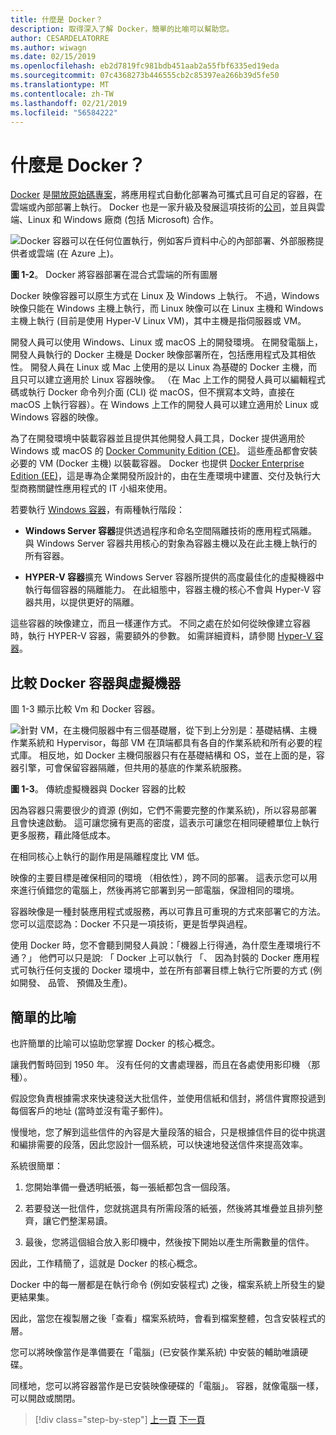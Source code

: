 ```yaml
---
title: 什麼是 Docker？
description: 取得深入了解 Docker，簡單的比喻可以幫助您。
author: CESARDELATORRE
ms.author: wiwagn
ms.date: 02/15/2019
ms.openlocfilehash: eb2d7819fc981bdb451aab2a55fbf6335ed19eda
ms.sourcegitcommit: 07c4368273b446555cb2c85397ea266b39d5fe50
ms.translationtype: MT
ms.contentlocale: zh-TW
ms.lasthandoff: 02/21/2019
ms.locfileid: "56584222"
---
```

# <a name="what-is-docker"></a>什麼是 Docker？

[Docker](https://www.docker.com/) 是[開放原始碼專案](https://github.com/docker/docker)，將應用程式自動化部署為可攜式且可自足的容器，在雲端或內部部署上執行。 Docker 也是一家升級及發展這項技術的[公司](https://www.docker.com/)，並且與雲端、Linux 和 Windows 廠商 (包括 Microsoft) 合作。

![Docker 容器可以在任何位置執行，例如客戶資料中心的內部部署、外部服務提供者或雲端 (在 Azure 上)。](./media/image2.png)

**圖 1-2**。 Docker 將容器部署在混合式雲端的所有圖層

Docker 映像容器可以原生方式在 Linux 及 Windows 上執行。 不過，Windows 映像只能在 Windows 主機上執行，而 Linux 映像可以在 Linux 主機和 Windows 主機上執行 (目前是使用 Hyper-V Linux VM)，其中主機是指伺服器或 VM。

開發人員可以使用 Windows、Linux 或 macOS 上的開發環境。 在開發電腦上，開發人員執行的 Docker 主機是 Docker 映像部署所在，包括應用程式及其相依性。 開發人員在 Linux 或 Mac 上使用的是以 Linux 為基礎的 Docker 主機，而且只可以建立適用於 Linux 容器映像。 （在 Mac 上工作的開發人員可以編輯程式碼或執行 Docker 命令列介面 (CLI) 從 macOS，但不撰寫本文時，直接在 macOS 上執行容器）。在 Windows 上工作的開發人員可以建立適用於 Linux 或 Windows 容器的映像。

為了在開發環境中裝載容器並且提供其他開發人員工具，Docker 提供適用於 Windows 或 macOS 的 [Docker Community Edition (CE)](https://www.docker.com/community-edition)。 這些產品都會安裝必要的 VM (Docker 主機) 以裝載容器。 Docker 也提供 [Docker Enterprise Edition (EE)](https://www.docker.com/enterprise-edition)，這是專為企業開發所設計的，由在生產環境中建置、交付及執行大型商務關鍵性應用程式的 IT 小組來使用。

若要執行 [Windows 容器](/virtualization/windowscontainers/about/)，有兩種執行階段：

- **Windows Server 容器**提供透過程序和命名空間隔離技術的應用程式隔離。 與 Windows Server 容器共用核心的對象為容器主機以及在此主機上執行的所有容器。

- **HYPER-V 容器**擴充 Windows Server 容器所提供的高度最佳化的虛擬機器中執行每個容器的隔離能力。 在此組態中，容器主機的核心不會與 Hyper-V 容器共用，以提供更好的隔離。

這些容器的映像建立，而且一樣運作方式。 不同之處在於如何從映像建立容器時，執行 HYPER-V 容器，需要額外的參數。 如需詳細資料，請參閱 [Hyper-V 容器](https://docs.microsoft.com/virtualization/windowscontainers/manage-containers/hyperv-container)。

## <a name="comparing-docker-containers-with-virtual-machines"></a>比較 Docker 容器與虛擬機器

圖 1-3 顯示比較 Vm 和 Docker 容器。

![針對 VM，在主機伺服器中有三個基礎層，從下到上分別是：基礎結構、主機作業系統和 Hypervisor，每部 VM 在頂端都具有各自的作業系統和所有必要的程式庫。 相反地，如 Docker 主機伺服器只有在基礎結構和 OS，並在上面的是，容器引擎，可會保留容器隔離，但共用的基底的作業系統服務。](./media/image3.png)

**圖 1-3**。 傳統虛擬機器與 Docker 容器的比較

因為容器只需要很少的資源 (例如，它們不需要完整的作業系統)，所以容易部署且會快速啟動。 這可讓您擁有更高的密度，這表示可讓您在相同硬體單位上執行更多服務，藉此降低成本。

在相同核心上執行的副作用是隔離程度比 VM 低。

映像的主要目標是確保相同的環境 （相依性），跨不同的部署。 這表示您可以用來進行偵錯您的電腦上，然後再將它部署到另一部電腦，保證相同的環境。

容器映像是一種封裝應用程式或服務，再以可靠且可重現的方式來部署它的方法。 您可以這麼認為：Docker 不只是一項技術，更是哲學與過程。

使用 Docker 時，您不會聽到開發人員說：「機器上行得通，為什麼生產環境行不通？」 他們可以只是說: 「 Docker 上可以執行 「、 因為封裝的 Docker 應用程式可執行任何支援的 Docker 環境中，並在所有部署目標上執行它所要的方式 (例如開發、 品管、 預備及生產)。

## <a name="a-simple-analogy"></a>簡單的比喻

也許簡單的比喻可以協助您掌握 Docker 的核心概念。

讓我們暫時回到 1950 年。 沒有任何的文書處理器，而且在各處使用影印機 （那種）。

假設您負責根據需求來快速發送大批信件，並使用信紙和信封，將信件實際投遞到每個客戶的地址 (當時並沒有電子郵件)。

慢慢地，您了解到這些信件的內容是大量段落的組合，只是根據信件目的從中挑選和編排需要的段落，因此您設計一個系統，可以快速地發送信件來提高效率。

系統很簡單：

1. 您開始準備一疊透明紙張，每一張紙都包含一個段落。

2. 若要發送一批信件，您就挑選具有所需段落的紙張，然後將其堆疊並且排列整齊，讓它們整潔易讀。

3. 最後，您將這個組合放入影印機中，然後按下開始以產生所需數量的信件。

因此，工作精簡了，這就是 Docker 的核心概念。

Docker 中的每一層都是在執行命令 (例如安裝程式) 之後，檔案系統上所發生的變更結果集。

因此，當您在複製層之後「查看」檔案系統時，會看到檔案整體，包含安裝程式的層。

您可以將映像當作是準備要在「電腦」(已安裝作業系統) 中安裝的輔助唯讀硬碟。

同樣地，您可以將容器當作是已安裝映像硬碟的「電腦」。 容器，就像電腦一樣，可以開啟或關閉。

>[!div class="step-by-step"]
>[上一頁](index.md)
>[下一頁](docker-terminology.md)

